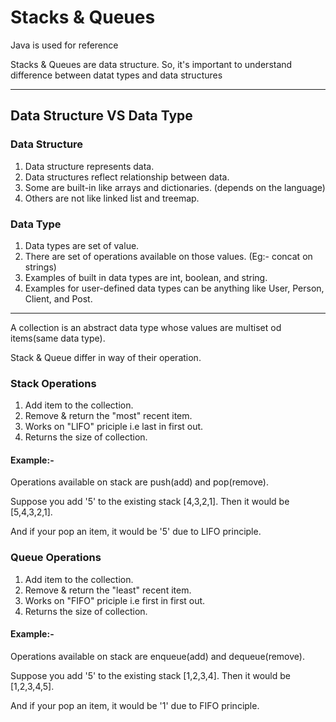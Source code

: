# Stacks & Queues
Java is used for reference

Stacks & Queues are data structure. So, it's important to understand difference between datat types and data structures

<hr>

## Data Structure VS Data Type

### Data Structure

1. Data structure represents data.
2. Data structures reflect relationship between data.
3. Some are built-in like arrays and dictionaries. (depends on the language)
4. Others are not like linked list and treemap.

### Data Type

1. Data types are set of value.
2. There are set of operations available on those values. (Eg:- concat on strings)
3. Examples of built in data types are int, boolean, and string.
4. Examples for user-defined data types can be anything like User, Person, Client, and Post.

<hr>

A collection is an abstract data type whose values are multiset od items(same data type).

Stack & Queue differ in way of their operation.

### Stack Operations

1. Add item to the collection.
2. Remove & return the "most" recent item.
3. Works on "LIFO" priciple i.e last in first out.
4. Returns the size of collection.

#### Example:-

Operations available on stack are push(add) and pop(remove).

Suppose you add '5' to the existing stack [4,3,2,1]. Then it would be [5,4,3,2,1].

And if your pop an item, it would be '5' due to LIFO principle.

### Queue Operations

1. Add item to the collection.
2. Remove & return the "least" recent item.
3. Works on "FIFO" priciple i.e first in first out.
4. Returns the size of collection.

#### Example:-

Operations available on stack are enqueue(add) and dequeue(remove).

Suppose you add '5' to the existing stack [1,2,3,4]. Then it would be [1,2,3,4,5].

And if your pop an item, it would be '1' due to FIFO principle.